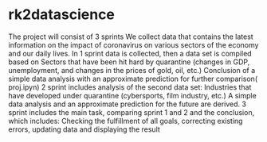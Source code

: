 # rk2datascience
The project will consist of 3 sprints
We collect data that contains the latest information on the impact of coronavirus on various sectors of the economy and our daily lives.
In 1 sprint  data is collected, then a data set is compiled based on Sectors that have been hit hard by quarantine (changes in GDP, unemployment, and changes in the prices of gold, oil, etc.)
Conclusion of a simple data analysis with an approximate prediction for further comparison( proj.ipyn)
2 sprint  includes analysis of the second data set: Industries that have developed under quarantine (cybersports, film industry, etc.)
A simple data analysis and an approximate prediction for the future are derived.
3 sprint  includes the main task, comparing sprint 1 and 2 and the conclusion, which includes:
Checking the fulfillment of all goals, correcting existing errors, updating data and displaying the result
